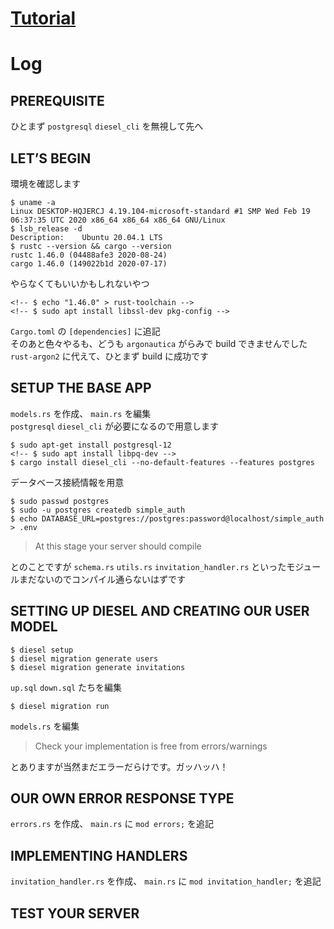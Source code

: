 # [Tutorial][tutorial]

[tutorial]: https://gill.net.in/posts/auth-microservice-rust-actix-web1.0-diesel-complete-tutorial/

# Log

## PREREQUISITE

ひとまず `postgresql` `diesel_cli` を無視して先へ

## LET’S BEGIN

環境を確認します
```
$ uname -a
Linux DESKTOP-HQJERCJ 4.19.104-microsoft-standard #1 SMP Wed Feb 19 06:37:35 UTC 2020 x86_64 x86_64 x86_64 GNU/Linux
$ lsb_release -d
Description:    Ubuntu 20.04.1 LTS
$ rustc --version && cargo --version
rustc 1.46.0 (04488afe3 2020-08-24)
cargo 1.46.0 (149022b1d 2020-07-17)
```

やらなくてもいいかもしれないやつ
```
<!-- $ echo "1.46.0" > rust-toolchain -->
<!-- $ sudo apt install libssl-dev pkg-config -->
```

`Cargo.toml` の `[dependencies]` に追記  
そのあと色々やるも、どうも `argonautica` がらみで build できませんでした  
`rust-argon2` に代えて、ひとまず build に成功です

## SETUP THE BASE APP


`models.rs` を作成、 `main.rs` を編集  
`postgresql` `diesel_cli` が必要になるので用意します
```
$ sudo apt-get install postgresql-12
<!-- $ sudo apt install libpq-dev -->
$ cargo install diesel_cli --no-default-features --features postgres
```

データベース接続情報を用意
```
$ sudo passwd postgres
$ sudo -u postgres createdb simple_auth
$ echo DATABASE_URL=postgres://postgres:password@localhost/simple_auth > .env
```

> At this stage your server should compile

とのことですが `schema.rs` `utils.rs` `invitation_handler.rs` といったモジュールまだないのでコンパイル通らないはずです

## SETTING UP DIESEL AND CREATING OUR USER MODEL

```
$ diesel setup
$ diesel migration generate users
$ diesel migration generate invitations
```

`up.sql` `down.sql` たちを編集

```
$ diesel migration run
```

`models.rs` を編集

> Check your implementation is free from errors/warnings

とありますが当然まだエラーだらけです。ガッハッハ！

## OUR OWN ERROR RESPONSE TYPE

`errors.rs` を作成、 `main.rs` に `mod errors;` を追記

## IMPLEMENTING HANDLERS

`invitation_handler.rs` を作成、 `main.rs` に `mod invitation_handler;` を追記

## TEST YOUR SERVER
